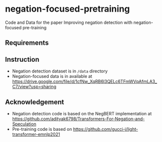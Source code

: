 # negation-focused-pretraining
Code and Data for the paper Improving negation detection with negation-focused pre-training



## Requirements


## Instruction

- Negation detection dataset is in ``/data`` directory
- Negation-focused data is in available at https://drive.google.com/file/d/1cfNw_XqRB6l3QELc6TFmWVpAfmLA3_C7/view?usp=sharing


## Acknowledgement

- Negation detection code is based on the NegBERT implementation at https://github.com/adityak6798/Transformers-For-Negation-and-Speculation
- Pre-training code is based on https://github.com/gucci-j/light-transformer-emnlp2021

